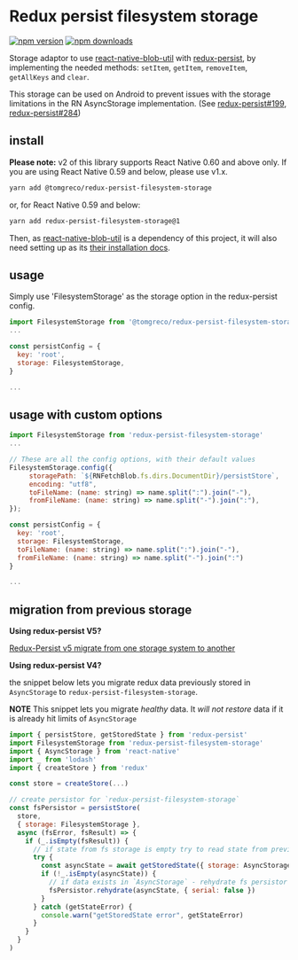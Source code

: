 # Redux persist filesystem storage

[![npm version](https://img.shields.io/npm/v/redux-persist-filesystem-storage.svg?style=flat-square)](https://www.npmjs.com/package/redux-persist-filesystem-storage)
[![npm downloads](https://img.shields.io/npm/dt/redux-persist-filesystem-storage.svg?style=flat-square)](https://www.npmjs.com/package/redux-persist-filesystem-storage)

Storage adaptor to use [react-native-blob-util](https://github.com/RonRadtke/react-native-blob-util) with [redux-persist](https://github.com/rt2zz/redux-persist), by implementing the needed methods: `setItem`, `getItem`, `removeItem`, `getAllKeys` and `clear`.

This storage can be used on Android to prevent issues with the storage limitations in the RN AsyncStorage implementation. (See [redux-persist#199](https://github.com/rt2zz/redux-persist/issues/199), [redux-persist#284](https://github.com/rt2zz/redux-persist/issues/284))

## install

**Please note:** v2 of this library supports React Native 0.60 and above only. If you are using React Native 0.59 and below, please use v1.x.

```bash
yarn add @tomgreco/redux-persist-filesystem-storage
```

or, for React Native 0.59 and below:

```bash
yarn add redux-persist-filesystem-storage@1
```

Then, as [react-native-blob-util](https://github.com/RonRadtke/react-native-blob-util) is a dependency of this project, it will also need setting up as its [their installation docs](https://github.com/RonRadtke/react-native-blob-util#installation).


## usage

Simply use 'FilesystemStorage' as the storage option in the redux-persist config.

```javascript
import FilesystemStorage from '@tomgreco/redux-persist-filesystem-storage'
...

const persistConfig = {
  key: 'root',
  storage: FilesystemStorage,
}

...
```

## usage with custom options

```javascript
import FilesystemStorage from 'redux-persist-filesystem-storage'
...

// These are all the config options, with their default values
FilesystemStorage.config({
     storagePath: `${RNFetchBlob.fs.dirs.DocumentDir}/persistStore`,
     encoding: "utf8",
     toFileName: (name: string) => name.split(":").join("-"),
     fromFileName: (name: string) => name.split("-").join(":"),
});

const persistConfig = {
  key: 'root',
  storage: FilesystemStorage,
  toFileName: (name: string) => name.split(":").join("-"),
  fromFileName: (name: string) => name.split("-").join(":")
}

...
```

## migration from previous storage

**Using redux-persist V5?**

[Redux-Persist v5 migrate from one storage system to another](https://github.com/rt2zz/redux-persist/issues/806#issuecomment-425838924)

**Using redux-persist V4?**

the snippet below lets you migrate redux data previously stored in
`AsyncStorage` to `redux-persist-filesystem-storage`.

**NOTE** This snippet lets you migrate _healthy_ data. It _will not restore_
data if it is already hit limits of `AsyncStorage`

```javascript
import { persistStore, getStoredState } from 'redux-persist'
import FilesystemStorage from 'redux-persist-filesystem-storage'
import { AsyncStorage } from 'react-native'
import _ from 'lodash'
import { createStore } from 'redux'

const store = createStore(...)

// create persistor for `redux-persist-filesystem-storage`
const fsPersistor = persistStore(
  store,
  { storage: FilesystemStorage },
  async (fsError, fsResult) => {
    if (_.isEmpty(fsResult)) {
      // if state from fs storage is empty try to read state from previous storage
      try {
        const asyncState = await getStoredState({ storage: AsyncStorage })
        if (!_.isEmpty(asyncState)) {
          // if data exists in `AsyncStorage` - rehydrate fs persistor with it
          fsPersistor.rehydrate(asyncState, { serial: false })
        }
      } catch (getStateError) {
        console.warn("getStoredState error", getStateError)
      }
    }
  }
)
```
